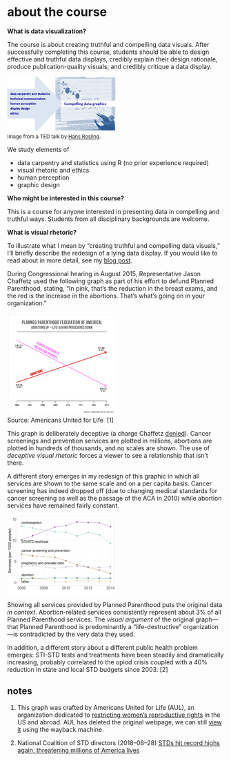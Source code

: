 about the course
================

**What is data visualization?**

The course is about creating truthful and compelling data visuals. After
successfully completing this course, students should be able to design
effective and truthful data displays, credibly explain their design
rationale, produce publication-quality visuals, and credibly critique a
data display.

<img src="../images/hans.png" width="50%" /> <small><br>Image from a TED
talk by [Hans
Rosling](https://www.ted.com/talks/hans_rosling_shows_the_best_stats_you_ve_ever_seen#t-270297).</small>

We study elements of

  - data carpentry and statistics using R (no prior experience required)
  - visual rhetoric and ethics
  - human perception
  - graphic design

**Who might be interested in this course?**

This is a course for anyone interested in presenting data in compelling
and truthful ways. Students from all disciplinary backgrounds are
welcome.

**What is visual rhetoric?**

To illustrate what I mean by “creating truthful and compelling data
visuals,” I’ll briefly describe the redesign of a lying data display. If
you would like to read about in more detail, see my [blog
post](http://www.graphdoctor.com/archives/1248).

During Congressional hearing in August 2015, Representative Jason
Chaffetz used the following graph as part of his effort to defund
Planned Parenthood, stating, “In pink, that’s the reduction in the
breast exams, and the red is the increase in the abortions. That’s
what’s going on in your organization.”

<img src="../images/lying-graphic-1.png" width="50%" /> <br>Source:
Americans United for Life  \[1\]

This graph is deliberately deceptive (a charge Chaffetz
[denied](https://talkingpointsmemo.com/livewire/jason-chaffetz-planned-parenthood-cnn)).
Cancer screenings and prevention services are plotted in millions,
abortions are plotted in hundreds of thousands, and no scales are shown.
The use of *deceptive visual rhetoric* forces a viewer to see a
relationship that isn’t there.

A different story emerges in my redesign of this graphic in which all
services are shown to the same scale and on a per capita basis. Cancer
screening has indeed dropped off (due to changing medical standards for
cancer screening as well as the passage of the ACA in 2010) while
abortion services have remained fairly constant.

<img src="../images/lying-graphic-2.png" width="50%" />

Showing all services provided by Planned Parenthood puts the original
data *in context*. Abortion-related services consistently represent
about 3% of all Planned Parenthood services. The *visual argument* of
the original graph—that Planned Parenthood is predominantly a
“life-destructive” organization—is contradicted by the very data they
used.

In addition, a different story about a different public health problem
emerges: STI-STD tests and treatments have been steadily and
dramatically increasing, probably correlated to the opiod crisis coupled
with a 40% reduction in state and local STD budgets since 2003. \[2\]

## notes

1.  This graph was crafted by Americans United for Life (AUL), an
    organization dedicated to [restricting women’s reproductive
    rights](https://www.theatlantic.com/politics/archive/2015/07/what-pro-life-activists-really-want/398297/)
    in the US and abroad. AUL has deleted the original webpage, we can
    still [view
    it](https://web.archive.org/web/20151005054733/http://www.aul.org/new-leviathan/)
    using the wayback machine.

2.  National Coalition of STD directors (2018–08–28) [STDs hit record
    highs again, threatening millions of America
    lives](http://www.ncsddc.org/stds-hit-record-highs-again-threatening-millions-of-american-lives/)
